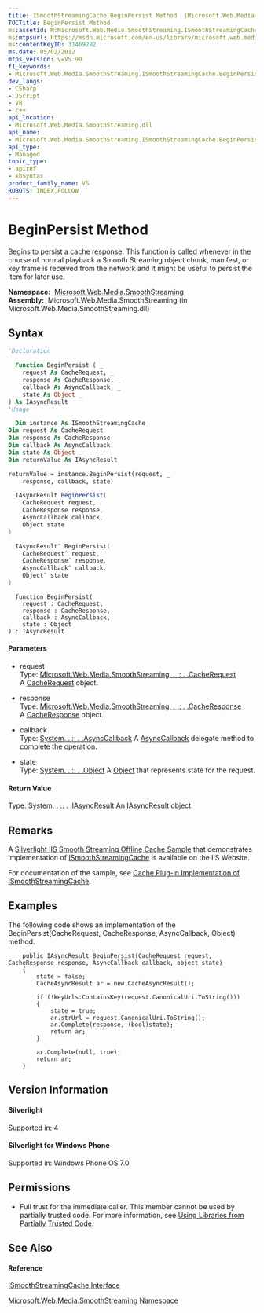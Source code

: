 ```yaml
---
title: ISmoothStreamingCache.BeginPersist Method  (Microsoft.Web.Media.SmoothStreaming)
TOCTitle: BeginPersist Method
ms:assetid: M:Microsoft.Web.Media.SmoothStreaming.ISmoothStreamingCache.BeginPersist(Microsoft.Web.Media.SmoothStreaming.CacheRequest,Microsoft.Web.Media.SmoothStreaming.CacheResponse,System.AsyncCallback,System.Object)
ms:mtpsurl: https://msdn.microsoft.com/en-us/library/microsoft.web.media.smoothstreaming.ismoothstreamingcache.beginpersist(v=VS.90)
ms:contentKeyID: 31469282
ms.date: 05/02/2012
mtps_version: v=VS.90
f1_keywords:
- Microsoft.Web.Media.SmoothStreaming.ISmoothStreamingCache.BeginPersist
dev_langs:
- CSharp
- JScript
- VB
- c++
api_location:
- Microsoft.Web.Media.SmoothStreaming.dll
api_name:
- Microsoft.Web.Media.SmoothStreaming.ISmoothStreamingCache.BeginPersist
api_type:
- Managed
topic_type:
- apiref
- kbSyntax
product_family_name: VS
ROBOTS: INDEX,FOLLOW
---
```


# BeginPersist Method

Begins to persist a cache response. This function is called whenever in the course of normal playback a Smooth Streaming object chunk, manifest, or key frame is received from the network and it might be useful to persist the item for later use.

**Namespace:**  [Microsoft.Web.Media.SmoothStreaming](microsoft-web-media-smoothstreaming-namespace_1.md)  
**Assembly:**  Microsoft.Web.Media.SmoothStreaming (in Microsoft.Web.Media.SmoothStreaming.dll)

## Syntax

``` vb
'Declaration

  Function BeginPersist ( _
    request As CacheRequest, _
    response As CacheResponse, _
    callback As AsyncCallback, _
    state As Object _
) As IAsyncResult
'Usage

  Dim instance As ISmoothStreamingCache
Dim request As CacheRequest
Dim response As CacheResponse
Dim callback As AsyncCallback
Dim state As Object
Dim returnValue As IAsyncResult

returnValue = instance.BeginPersist(request, _
    response, callback, state)
```

``` csharp
  IAsyncResult BeginPersist(
    CacheRequest request,
    CacheResponse response,
    AsyncCallback callback,
    Object state
)
```

``` c++
  IAsyncResult^ BeginPersist(
    CacheRequest^ request, 
    CacheResponse^ response, 
    AsyncCallback^ callback, 
    Object^ state
)
```

``` jscript
  function BeginPersist(
    request : CacheRequest, 
    response : CacheResponse, 
    callback : AsyncCallback, 
    state : Object
) : IAsyncResult
```

#### Parameters

  - request  
    Type: [Microsoft.Web.Media.SmoothStreaming. . :: . .CacheRequest](cacherequest-class-microsoft-web-media-smoothstreaming_1.md)  
    A [CacheRequest](cacherequest-class-microsoft-web-media-smoothstreaming_1.md) object.  

<!-- end list -->

  - response  
    Type: [Microsoft.Web.Media.SmoothStreaming. . :: . .CacheResponse](cacheresponse-class-microsoft-web-media-smoothstreaming_1.md)  
    A [CacheResponse](cacheresponse-class-microsoft-web-media-smoothstreaming_1.md) object.  

<!-- end list -->

  - callback  
    Type: [System. . :: . .AsyncCallback](https://msdn.microsoft.com/en-us/library/ckbe7yh5\(v=vs.90\))  
    A [AsyncCallback](https://msdn.microsoft.com/en-us/library/ckbe7yh5\(v=vs.90\)) delegate method to complete the operation.  

<!-- end list -->

  - state  
    Type: [System. . :: . .Object](https://msdn.microsoft.com/en-us/library/e5kfa45b\(v=vs.90\))  
    A [Object](https://msdn.microsoft.com/en-us/library/e5kfa45b\(v=vs.90\)) that represents state for the request.  

#### Return Value

Type: [System. . :: . .IAsyncResult](https://msdn.microsoft.com/en-us/library/ft8a6455\(v=vs.90\))  
An [IAsyncResult](https://msdn.microsoft.com/en-us/library/ft8a6455\(v=vs.90\)) object.  

## Remarks

A [Silverlight IIS Smooth Streaming Offline Cache Sample](http://www.iis.net/community/default.aspx?tabid=34&g=6&i=2013) that demonstrates implementation of [ISmoothStreamingCache](ismoothstreamingcache-interface-microsoft-web-media-smoothstreaming_1.md) is available on the IIS Website.

For documentation of the sample, see [Cache Plug-in Implementation of ISmoothStreamingCache](cache-plug-in-implementation-of-ismoothstreamingcache_1.md).

## Examples

The following code shows an implementation of the BeginPersist(CacheRequest, CacheResponse, AsyncCallback, Object) method.

``` 
    public IAsyncResult BeginPersist(CacheRequest request, CacheResponse response, AsyncCallback callback, object state)
    {
        state = false;
        CacheAsyncResult ar = new CacheAsyncResult();

        if (!keyUrls.ContainsKey(request.CanonicalUri.ToString()))
        {
            state = true;
            ar.strUrl = request.CanonicalUri.ToString();
            ar.Complete(response, (bool)state);
            return ar;
        }

        ar.Complete(null, true);
        return ar;
    }
```

## Version Information

#### Silverlight

Supported in: 4  

#### Silverlight for Windows Phone

Supported in: Windows Phone OS 7.0  

## Permissions

  - Full trust for the immediate caller. This member cannot be used by partially trusted code. For more information, see [Using Libraries from Partially Trusted Code](https://msdn.microsoft.com/en-us/library/8skskf63\(v=vs.90\)).

## See Also

#### Reference

[ISmoothStreamingCache Interface](ismoothstreamingcache-interface-microsoft-web-media-smoothstreaming_1.md)

[Microsoft.Web.Media.SmoothStreaming Namespace](microsoft-web-media-smoothstreaming-namespace_1.md)

